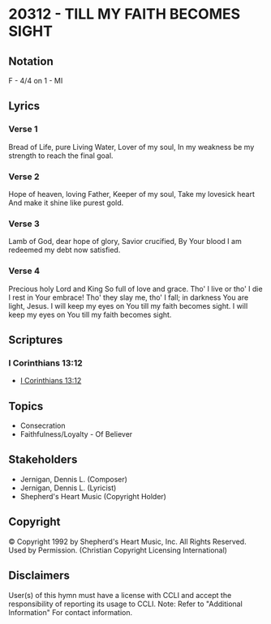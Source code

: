 # 20312 - TILL MY FAITH BECOMES SIGHT

## Notation

F - 4/4 on 1 - MI

## Lyrics

### Verse 1

Bread of Life, pure Living Water, Lover of my soul, In my weakness be my strength to reach the final goal.

### Verse 2

Hope of heaven, loving Father, Keeper of my soul,  Take my lovesick heart And make it shine like purest gold.  

### Verse 3

Lamb of God, dear hope of glory, Savior crucified, By Your blood I am redeemed my debt now satisfied.   

### Verse 4

Precious holy Lord and King So full of love and grace. Tho' I live or tho' I die I rest in Your embrace! Tho' they slay me, tho' I fall; in darkness You are light, Jesus. I will keep my eyes on You till my faith becomes  sight. I will keep my eyes on You till my faith becomes  sight. 


## Scriptures

### I Corinthians 13:12

- [I Corinthians 13:12](https://www.biblegateway.com/passage/?search=I%20Corinthians%2013%3A12)


## Topics

- Consecration
- Faithfulness/Loyalty - Of Believer

## Stakeholders

- Jernigan, Dennis L. (Composer)
- Jernigan, Dennis L. (Lyricist)
- Shepherd's Heart Music (Copyright Holder)

## Copyright

© Copyright 1992 by Shepherd's Heart Music, Inc. All Rights Reserved. Used by Permission.
(Christian Copyright Licensing International)

## Disclaimers

User(s) of this hymn must have a license with CCLI and accept the responsibility of reporting its usage to CCLI.
Note: Refer to "Additional Information" For contact information.

